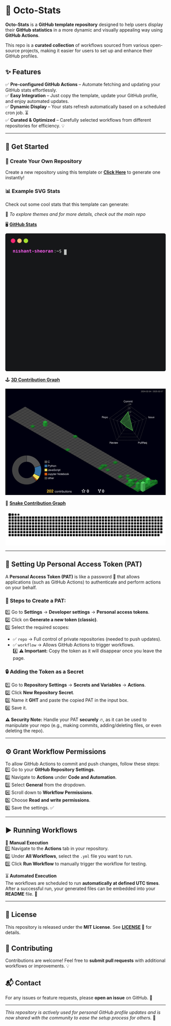 # 🐙 Octo-Stats


**Octo-Stats** is a **GitHub template repository** designed to help users display their **GitHub statistics** in a more dynamic and visually appealing way using **GitHub Actions**. 

This repo is a **curated collection** of workflows sourced from various open-source projects, making it easier for users to set up and enhance their GitHub profiles. 

## ✨ Features  
✅ **Pre-configured GitHub Actions** – Automate fetching and updating your GitHub stats effortlessly.  
✅ **Easy Integration** – Just copy the template, update your GitHub profile, and enjoy automated updates.  
✅ **Dynamic Display** – Your stats refresh automatically based on a scheduled cron job. ⏳  
✅ **Curated & Optimized** – Carefully selected workflows from different repositories for efficiency. 💡  

---  

## 📌 Get Started  
### 🔧 Create Your Own Repository  
Create a new repository using this template or **[Click Here](https://github.com/new?template_name=octo-stats&template_owner=nishant-sheoran)** to generate one instantly!  

### 📊 Example SVG Stats  
Check out some cool stats that this template can generate:  

🔗 *To explore themes and for more details, check out the main repo*  

🖥️ **[GitHub Stats](https://github.com/yogeshwaran01/github-stats-terminal-style)**  

![GitHub Stats](github_stats.svg)  

🕹️ **[3D Contribution Graph](https://github.com/yoshi389111/github-profile-3d-contrib)**  

![3D Contribution Graph](profile-3d-contrib/profile-night-green.svg)  


🐍 **[Snake Contribution Graph](https://github.com/Platane/snk)**  

<div align="center">
  <picture>
    <source media="(prefers-color-scheme: dark)" srcset="dist/github-snake-dark.svg" />
    <source media="(prefers-color-scheme: light)" srcset="dist/github-snake.svg" />
    <img alt="GitHub Snake Animation" src="dist/github-snake.svg" />
  </picture>
</div>



---  

## 🔑 Setting Up Personal Access Token (PAT)  
A **Personal Access Token (PAT)** is like a password 🔐 that allows applications (such as GitHub Actions) to authenticate and perform actions on your behalf.  

### 📝 Steps to Create a PAT:  
1️⃣ Go to **Settings** → **Developer settings** → **Personal access tokens**.  
2️⃣ Click on **Generate a new token (classic)**.  
3️⃣ Select the required scopes:  
   - ✅ `repo` → Full control of private repositories (needed to push updates).  
   - ✅ `workflow` → Allows GitHub Actions to trigger workflows.  
4️⃣ **⚠️ Important:** Copy the token as it will disappear once you leave the page.  

### 🔒 Adding the Token as a Secret  
1️⃣ Go to **Repository Settings** → **Secrets and Variables** → **Actions**.  
2️⃣ Click **New Repository Secret**.  
3️⃣ Name it **GHT** and paste the copied PAT in the input box.  
4️⃣ Save it.  

**⚠️ Security Note:** Handle your PAT **securely** 🔥, as it can be used to manipulate your repo (e.g., making commits, adding/deleting files, or even deleting the repo).  

---  

## ⚙️ Grant Workflow Permissions  
To allow GitHub Actions to commit and push changes, follow these steps:  
1️⃣ Go to your **GitHub Repository Settings**.  
2️⃣ Navigate to **Actions** under **Code and Automation**.  
3️⃣ Select **General** from the dropdown.  
4️⃣ Scroll down to **Workflow Permissions**.  
5️⃣ Choose **Read and write permissions**.  
6️⃣ Save the settings. ✅  

---  

## ▶️ Running Workflows  
🎯 **Manual Execution**  
1️⃣ Navigate to the **Actions** tab in your repository.  
2️⃣ Under **All Workflows**, select the `.yml` file you want to run.  
3️⃣ Click **Run Workflow** to manually trigger the workflow for testing.  

⏳ **Automated Execution**  
The workflows are scheduled to run **automatically at defined UTC times**.  
After a successful run, your generated files can be embedded into your **README** file. 📄  

---  

## 📜 License  
This repository is released under the **MIT License**. See **[LICENSE](LICENSE) 📄** for details.  

## 🤝 Contributing  
Contributions are welcome! Feel free to **submit pull requests** with additional workflows or improvements. 💡  

## 📬 Contact  
For any issues or feature requests, please **open an issue** on GitHub. 🚀  

---  
_This repository is actively used for personal GitHub profile updates and is now shared with the community to ease the setup process for others._ 🎉  


